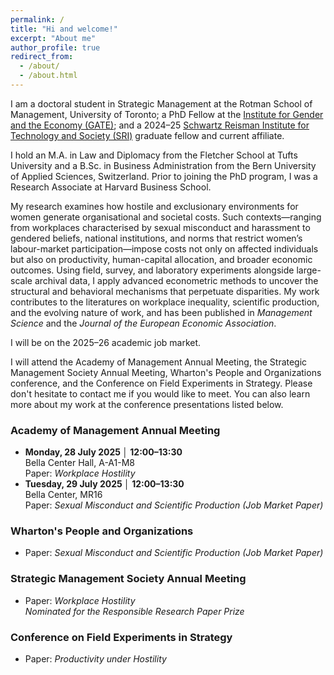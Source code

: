 ```yaml
---
permalink: /
title: "Hi and welcome!"
excerpt: "About me"
author_profile: true
redirect_from: 
  - /about/
  - /about.html
---
```

<p>
  I am a doctoral student in Strategic Management at the Rotman School of Management, University of Toronto; a PhD Fellow at the
  <a href="https://www.gendereconomy.org/">Institute for Gender and the Economy (GATE)</a>; and a 2024–25
  <a href="https://srinstitute.utoronto.ca/">Schwartz Reisman Institute for Technology and Society (SRI)</a> graduate fellow and current affiliate.
</p>

<p>
  I hold an M.A. in Law and Diplomacy from the Fletcher School at Tufts University and a B.Sc. in Business Administration from the
  Bern University of Applied Sciences, Switzerland. Prior to joining the PhD program, I was a Research Associate at Harvard Business School.
</p>

<p>
  My research examines how hostile and exclusionary environments for women generate organisational and societal costs. Such contexts—ranging from
  workplaces characterised by sexual misconduct and harassment to gendered beliefs, national institutions, and norms that restrict women’s
  labour-market participation—impose costs not only on affected individuals but also on productivity, human-capital allocation, and broader
  economic outcomes. Using field, survey, and laboratory experiments alongside large-scale archival data, I apply advanced econometric
  methods to uncover the structural and behavioral mechanisms that perpetuate disparities. My work contributes to the literatures on workplace
  inequality, scientific production, and the evolving nature of work, and has been published in <i>Management Science</i> and the
  <i>Journal of the European Economic Association</i>.
</p>

<p>I will be on the 2025–26 academic job market.</p>

<p>
  I will attend the Academy of Management Annual Meeting, the Strategic Management Society Annual Meeting, Wharton's People and Organizations conference, and the Conference on Field Experiments in Strategy. Please don't hesitate to contact me if you would like to meet. You can also learn more about my work at the conference presentations listed below.
</p>

<h3>Academy of Management Annual Meeting</h3>
<ul>
  <li>
    <strong>Monday, 28&nbsp;July&nbsp;2025&nbsp;│ 12:00–13:30</strong><br>
    Bella Center Hall, A-A1-M8<br>
    Paper: <i>Workplace Hostility</i>
  </li>
  <li>
    <strong>Tuesday, 29&nbsp;July&nbsp;2025&nbsp;│ 12:00–13:30</strong><br>
    Bella Center, MR16<br>
    Paper: <i>Sexual Misconduct and Scientific Production (Job Market Paper) </i>
  </li>
</ul>


<h3>Wharton's People and Organizations</h3>
<ul>
  <li>
    Paper: <i>Sexual Misconduct and Scientific Production (Job Market Paper)</i>
  </li>
</ul>

<h3>Strategic Management Society Annual Meeting</h3>
<ul>
  <li>
    Paper: <i>Workplace Hostility</i><br>
    <i>Nominated for the Responsible Research Paper Prize</i>
  </li>
</ul>


<h3>Conference on Field Experiments in Strategy</h3>
<ul>
  <li>
    Paper: <i>Productivity under Hostility</i>
  </li>
</ul>



<!-- I am a doctoral student in Strategic Management at Rotman School of Management, University of Toronto, a PhD Fellow at the [Institute for Gender and the Economy (GATE)](https://www.gendereconomy.org/), and a 2024-25 [Schwartz Reisman Institute of Technology and Society (SRI)](https://srinstitute.utoronto.ca/) graduate fellow and affiliate.


I hold a MA in Law and Diplomacy from the Fletcher School at Tufts University, USA, and a BSc in Business Administration from Bern University of Applied Sciences, Switzerland. Prior to joining the Ph.D. Program, I was a Research Associate at Harvard Business School.

My work investigates how hostile and exclusionary environments for women generate organizational and societal costs. These environments—ranging from workplaces marked by sexual misconduct and harassment to gendered beliefs, national institutions, and norms that constrain women’s labor-market participation—generate costs not only for affected individuals but also for productivity, human capital allocation, and broader economic outcomes. Using field, survey, and laboratory experiments alongside large-scale archival data, I apply advanced econometric methods to uncover the structural and behavioral mechanisms that perpetuate disparities. My research contributes to literatures on workplace inequality, scientific production, and the evolving nature of work and has already been published in <i>Management Science</i> and the <i>Journal of the European Economic Association</i>.

I will be on the 2025-2026 academic job market.


I will attend the Academy of Management Annual Meeting and the Strategic Management Society Annual Meeting. Please don't hesitate to reach out if you'd like to meet with me. You can also learn about my work at one of my conference presentations, listed below.

<br>Academy of Management:</br>
Monday, July 28, 2025 from 12:00 PM to 13:30 PM.
Location: Bella Center Hall, A- A1-m8
Paper: Workplace Hostility

Tuesday, July 29, 2025 from 12:00 PM to 13:00 PM.
Location: Bella Center, MR16
Paper: Sexual Harassment and Scientific Production

<br>Strategic Management Society Annual Meeting:</br>
Paper: Workplace Hostility
<i>Nominated for the Responsible Research Paper Prize</i>



<i> Session 12906: Challenging Workplace Hostility: How Collective Action Can Address Sexual Harassment</i>

<i> Session 12135: Sexual Misconduct in the Workplace: Organizational Consequences and the Role of Toxic Culture </i>


As an organizational scholar, I focus on understanding the underlying mechanisms of gender disparities in professional contexts, as well as identifying interventions that can mitigate them. In my first stream of work, I investigate the impact of workplace climate on gender representation in organizations and organizational outcomes – and how hybrid and teamwork shape these outcomes. This body of work directly informs key aspects of the future of work, particularly as hybrid and remote work models and teamwork become more prevalent. First, I show that hybrid and remote work arrangements shape the tolerance of workplace hostility. As more organizations adopt more flexible forms of work arrangements, understanding these dynamics is essential for creating inclusive and productive workplaces in the future. Second, technological advancements have facilitated the shift towards remote and hybrid work. My work examines the human and social implications of these technological shifts, offering insight into how technology might shape the future of work environments. Third, my ongoing experimental work on hostility and productivity provides insights into how interpersonal dynamics affect team performance. As teamwork remains a cornerstone (and becomes more prevalent) in many industries, understanding these effects is vital for understanding the factors driving organizational effectiveness in the future.

A second set of papers unpacks the impact of gender beliefs and norms on individuals’ self-ability assessments, application behavior, and scientific contributions. This set of papers addresses women's underrepresentation in challenging but highly rewarding positions by examining underlying mechanisms of gender disparities. The findings reveal how stereotypes, social norms, and the status-quo information environment shape and reinforce gender imbalances in professional settings and offer an empirically validated and practical solution to improve gender diversity in applicant pools. This work aligns with my broader agenda of investigating how social factors influence selection processes and perpetuate gender gaps across organizational contexts.


I use experimental (lab and field) methods and econometric approaches leveraging observational and historical data to address these questions. 
My work relies on the latest econometric methods and experimental best practices (including pre-registration and pre-analysis plans). I am committed to open science and transparency whenever possible by posting full experimental materials, making datasets accessible for replication, and providing full transparency about the research process.

My research has appeared in Management Science and the Journal of the European Economic Association. It has been recognized by the Academy of Management and the ZEW Conference With and Within Organizations. It has also received funding from several grant institutes, including SSHRC (the Canadian equivalent of the NSF), the Schwartz Reisman Institute for Technology and Society, the Institute for Gender and the Economy, and the TD-Management and Data Analytics Lab. I presented my work at numerous reputable conferences across fields, including the Academy of Management Annual Meeting, the European Group for Organizational Studies, the People and Organizations Conference, Advances with Field Experiments, the Implications of Remote Work Conference, the SMS Strategies for Sustainable Human Development Conference, and the Stanford Institute for Theoretical Economics. I shared my work with practitioners and executives at the Rotman School of Management at the University of Toronto and the Wharton School at the University of Pennsylvania.



With my research, I explore how gender and social forces influences our contributions and outcomes in challenging settings with the potential for high reward in organizations, science, and entrepreneurship. My primary school of thought is social constructivism and power. As such, I take a particular interest in social forces such as norms and gender and how they interact in our society and how they shape freedoms, opportunities, and welfare distributions.

I study which normative and structural conditions influence a qualified and talented individual to contribute their knowledge, especially in challenging but highly rewarding settings. My three papers Stereotypes and Belief Updating,  Whether to Apply, and Workplace Hostility are examples of this line of work. I use laboratory experiments, online field experiments, and simulated labor markets to study these questions.  

I have a latent interest in education, technology, and entrepreneurship and innovation.
-->
